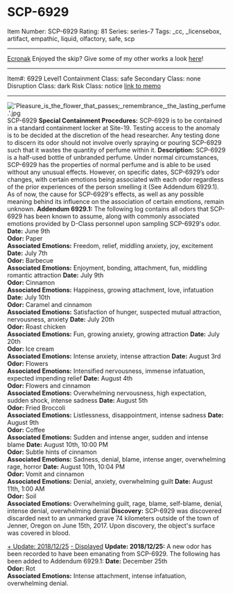 # SCP-6929
Item Number: SCP-6929
Rating: 81
Series: series-7
Tags: _cc, _licensebox, artifact, empathic, liquid, olfactory, safe, scp

---

[Ecronak](javascript:;)
Enjoyed the skip? Give some of my other works a look [here](http://scp-wiki.wikidot.com/ekronak-s-archive-with-commentary|)!
* * *
Item#: 6929
Level1
Containment Class:
safe
Secondary Class:
none
Disruption Class:
dark
Risk Class:
notice
[link to memo](/classification-committee-memo)  

* * *
!['Pleasure_is_the_flower_that_passes;_remembrance,_the_lasting_perfume.'.jpg](https://scp-wiki.wdfiles.com/local--files/scp-6929/'Pleasure_is_the_flower_that_passes;_remembrance,_the_lasting_perfume.'.jpg)
SCP-6929
**Special Containment Procedures:** SCP-6929 is to be contained in a standard containment locker at Site-19. Testing access to the anomaly is to be decided at the discretion of the head researcher. Any testing done to discern its odor should not involve overly spraying or pouring SCP-6929 such that it wastes the quantity of perfume within it.
**Description:** SCP-6929 is a half-used bottle of unbranded perfume. Under normal circumstances, SCP-6929 has the properties of normal perfume and is able to be used without any unusual effects. However, on specific dates, SCP-6929’s odor changes, with certain emotions being associated with each odor regardless of the prior experiences of the person smelling it (See Addendum 6929.1).
As of now, the cause for SCP-6929's effects, as well as any possible meaning behind its influence on the association of certain emotions, remain unknown.
**Addendum 6929.1:** The following log contains all odors that SCP-6929 has been known to assume, along with commonly associated emotions provided by D-Class personnel upon sampling SCP-6929's odor.
**Date:** June 9th  
**Odor:** Paper  
**Associated Emotions:** Freedom, relief, middling anxiety, joy, excitement
**Date:** July 7th  
**Odor:** Barbecue  
**Associated Emotions:** Enjoyment, bonding, attachment, fun, middling romantic attraction
**Date:** July 9th  
**Odor:** Cinnamon  
**Associated Emotions:** Happiness, growing attachment, love, infatuation
**Date:** July 10th  
**Odor:** Caramel and cinnamon  
**Associated Emotions:** Satisfaction of hunger, suspected mutual attraction, nervousness, anxiety
**Date:** July 20th  
**Odor:** Roast chicken  
**Associated Emotions:** Fun, growing anxiety, growing attraction
**Date:** July 20th  
**Odor:** Ice cream  
**Associated Emotions:** Intense anxiety, intense attraction
**Date:** August 3rd  
**Odor:** Flowers  
**Associated Emotions:** Intensified nervousness, immense infatuation, expected impending relief
**Date:** August 4th  
**Odor:** Flowers and cinnamon  
**Associated Emotions:** Overwhelming nervousness, high expectation, sudden shock, intense sadness
**Date:** August 5th  
**Odor:** Fried Broccoli  
**Associated Emotions:** Listlessness, disappointment, intense sadness
**Date:** August 9th  
**Odor:** Coffee  
**Associated Emotions:** Sudden and intense anger, sudden and intense blame
**Date:** August 10th, 10:00 PM  
**Odor:** Subtle hints of cinnamon  
**Associated Emotions:** Sadness, denial, blame, intense anger, overwhelming rage, horror
**Date:** August 10th, 10:04 PM  
**Odor:** Vomit and cinnamon  
**Associated Emotions:** Denial, anxiety, overwhelming guilt
**Date:** August 11th, 1:00 AM  
**Odor:** Soil  
**Associated Emotions:** Overwhelming guilt, rage, blame, self-blame, denial, intense denial, overwhelming denial
**Discovery:** SCP-6929 was discovered discarded next to an unmarked grave 74 kilometers outside of the town of Jenner, Oregon on June 15th, 2017. Upon discovery, the object's surface was covered in blood.
  
  
  
  
  
  

[\+ Update: 2018/12/25](javascript:;)
[\- Displayed](javascript:;)
**Update: 2018/12/25:** A new odor has been recorded to have been emanating from SCP-6929. The following has been added to Addendum 6929.1:
**Date:** December 25th  
**Odor:** Rot  
**Associated Emotions:** Intense attachment, intense infatuation, overwhelming denial.